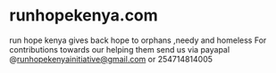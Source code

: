 # runhopekenya.com
run hope kenya gives back hope to orphans ,needy and homeless
For contributions towards our helping them send us via payapal @runhopekenyainitiative@gmail.com or 254714814005

